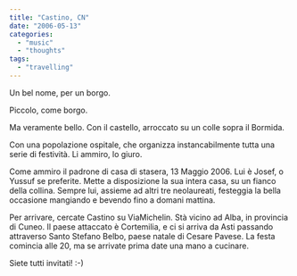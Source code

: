 ```yaml
---
title: "Castino, CN"
date: "2006-05-13"
categories: 
  - "music"
  - "thoughts"
tags: 
  - "travelling"
---
```


Un bel nome, per un borgo.

Piccolo, come borgo.

Ma veramente bello. Con il castello, arroccato su un colle sopra il Bormida.

Con una popolazione ospitale, che organizza instancabilmente tutta una serie di festività. Li ammiro, lo giuro.

Come ammiro il padrone di casa di stasera, 13 Maggio 2006. Lui è Josef, o Yussuf se preferite. Mette a disposizione la sua intera casa, su un fianco della collina. Sempre lui, assieme ad altri tre neolaureati, festeggia la bella occasione mangiando e bevendo fino a domani mattina.

Per arrivare, cercate Castino su ViaMichelin. Stà vicino ad Alba, in provincia di Cuneo. Il paese attaccato è Cortemilia, e ci si arriva da Asti passando attraverso Santo Stefano Belbo, paese natale di Cesare Pavese. La festa comincia alle 20, ma se arrivate prima date una mano a cucinare.

Siete tutti invitati! :-)
